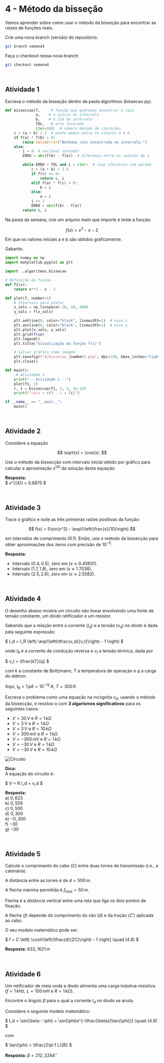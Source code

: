 # 4 - Método da bisseção
Vamos aprender sobre como usar o método da bisseção para encontrar as raízes de funções reais.

Crie uma nova branch (versão) do repositório:

```bash
git branch semana4
```

Faça o checkout nessa nova branch:

```bash
git checkout semana4
```

<br/>

## Atividade 1
Escreva o método da bisseção dentro da pasta algoritmos (bissecao.py).

```python
def bisseccao(f,     # função que queremos encontrar a raiz
              a,    # a início do intervalo
              b,    # b fim do intervalo
              TOL,   # erro tolerado
              iter=16):  # número máximo de iterações
    c = (a + b) / 2  # ponto médio entre os valores a e b
    if f(a) * f(b) > 0:
        raise ValueError("Nenhuma raiz encontrada no intervalo.")
    else:
        i = 0  # variável contador
        ERRO = abs(f(b) - f(a))  # diferença entre os valores de y

        while ERRO > TOL and i < iter:  # loop iterativo com parada
            c = (a + b) / 2.0
            if f(c) == 0:
                return c, i
            elif f(a) * f(c) < 0:
                b = c
            else:
                a = c
            i += 1
            ERRO = abs(f(b) - f(a))
        return c, i
```

Na pasta da semana, crie um arquivo main que importe e teste a função:  

$$
f(x) = x^3 - x - 2
$$

Em que os valores iniciais a e b são obtidos graficamente.

Gabarito.

```python
import numpy as np
import matplotlib.pyplot as plt

import ..algoritmos.bissecao

# Definição da função
def f1(x):
    return x**3 - x - 2

def plot(f, number=1)
    # Intervalo para plotar
    x_vals = np.linspace(-10, 10, 400)
    y_vals = f(x_vals)

    plt.axhline(0, color="black", linewidth=1)  # eixo x
    plt.axvline(0, color="black", linewidth=1)  # eixo y
    plt.plot(x_vals, y_vals)
    plt.grid(True)
    plt.legend()
    plt.title("Visualização da função f(x)")

    # Salvar gráfico como imagem
    plt.savefig(f"4/bissecao_{number}.png", dpi=120, bbox_inches="tight")
    plt.close()

def main():
     # Atividade 1
    print("-- Atividade 1 --")
    plot(f1, 1)
    r, i = bisseccao(f1, 2, 3, 1e-15)
    print(f"raiz = {r} , i = {i}")

if __name__ == "__main__":
    main()
```

<br/>

## Atividade 2
Considere a equação  

$$
\sqrt{x} = \cos(x).
$$  

Use o método da bissecção com intervalo inicial obtido por gráfico para calcular a aproximação $x^{(4)}$ da solução desta equação.

**Resposta:**  
$
x^{(4)} = 0.6875
$ 

<br/>

## Atividade 3
Trace o gráfico e isole as três primeiras raízes positivas da função:  

$$
f(x) = 5\sin(x^2) - \exp\!\left(\frac{x}{10}\right)
$$  

em intervalos de comprimento $(0.1)$. Então, use o método da bissecção para obter aproximações dos zeros com precisão de $10^{-5}$.  

**Resposta:**  

- Intervalo $(0.4, 0.5)$, zero em $(x \approx 0.45931)$.  
- Intervalo $(1.7, 1.8)$, zero em $(x \approx 1.7036)$.  
- Intervalo $(2.5, 2.6)$, zero em $(x \approx 2.5582)$.  

<br/>

## Atividade 4
O desenho abaixo mostra um circuito não linear envolvendo uma fonte de tensão constante, um diodo retificador e um resistor.  

Sabendo que a relação entre a corrente ($I_d$) e a tensão ($v_d$) no diodo é dada pela seguinte expressão:

$ I_d = I_R \left( \exp\!\left(\tfrac{v_d}{v_t}\right) - 1 \right) $

onde $I_R$ é a corrente de condução reversa e $v_t$ a tensão térmica, dada por  

$ v_t = \tfrac{kT}{q} $

com $k$ a constante de Boltzmann, $T$ a temperatura de operação e $q$ a carga do elétron.  

Aqui, $I_R = 1\,pA = 10^{-12}\,A$, $T = 300\,K$.  

Escreva o problema como uma equação na incógnita $v_d$, usando o método da bissecção, e resolva-o com **3 algarismos significativos** para os seguintes casos:

- $V = 30 \, V$ e $R = 1 \, k\Omega$  
- $V = 3 \, V$ e $R = 1 \, k\Omega$  
- $V = 3 \, V$ e $R = 10 \, k\Omega$  
- $V = 300 \, mV$ e $R = 1 \, k\Omega$  
- $V = -300 \, mV$ e $R = 1 \, k\Omega$  
- $V = -30 \, V$ e $R = 1 \, k\Omega$  
- $V = -30 \, V$ e $R = 10 \, k\Omega$  

![Circuito](https://www.ufrgs.br/reamat/CalculoNumerico/livro-py/main4x.png)

**Dica:**  
A equação do circuito é:

$ V = R I_d + v_d $

**Resposta:**  
a) $0{,}623$  
b) $0{,}559$  
c) $0{,}500$  
d) $0{,}300$  
e) $-0{,}300$  
f) $-30$  
g) $-30$

<br/>

## Atividade 5
Calcule o comprimento do cabo ($C$) entre duas torres de transmissão (i.e., a catenária).  

A distância entre as torres é de $d = 500 \, m$.  

A flecha máxima permitida é $f_{max} = 50 \, m$.  

Flecha é a distância vertical entre uma reta que liga os dois pontos de fixação.  

A flecha ($f$) depende do comprimento do vão ($d$) e da tração ($C'$) aplicada ao cabo.  

O seu modelo matemático pode ser:

$ f = C \left[ \cosh\!\left(\tfrac{d}{2C}\right) - 1 \right] \quad (4.8) $

**Resposta:** $633,1621 \, m$

<br/>

## Atividade 6
Um retificador de meia onda a diodo alimenta uma carga indutiva-resistiva ($f = 1 \, kHz$, $L = 100 \, mH$ e $R = 1 \, k\Omega$).  

Encontre o ângulo $\beta$ para o qual a corrente $I_d$ no diodo se anula.  

Considere o seguinte modelo matemático:

$ I_d = \sin(\beta - \phi) + \sin(\phi)e^{-\tfrac{\beta}{\tan(\phi)}} \quad (4.9) $

com  

$ \tan(\phi) = \tfrac{2\pi f L}{R} $

**Resposta:** $\beta = 212,2284^\circ$
